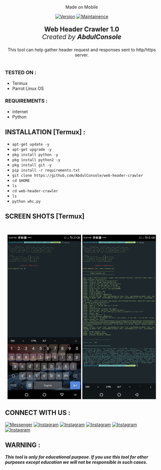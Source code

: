 <p align="center">
Made on Mobile
</p>
<p align="center">
<a href="https://bit.ly/2BNk3P1"><img title="Version" src="https://img.shields.io/badge/Version-1.0-green.svg?style=flat-square"></a>
<a href="https://bit.ly/2BNk3P1"><img title="Maintainence" src="https://img.shields.io/badge/Maintained%3F-yes-green.svg"></a>
</p>
<p align="center" style="font-size:1.5em">
<b>Web Header Crawler 1.0</b>
<br>
<i>Created by <b>AbdulConsole</b></i>
</p>
<p align="center">
This tool can help gather header request and responses sent to http/https server.
</p>

#
### TESTED ON :
* Termux
* Parrot Linux OS
### REQUIREMENTS :
* internet
* Python

## INSTALLATION [Termux] :

* `apt-get update -y`
* `apt-get upgrade -y`
* `pkg install python -y`
* `pkg install python2 -y`
* `pkg install git -y`
* `pip install -r requirements.txt`
* `git clone https://github.com/AbdulConsole/web-header-crawler`
* `cd $HOME`
* `ls`
* `cd web-header-crawler`
* `ls`
* `python whc.py`

## SCREEN SHOTS [Termux]

<br>
<p align="center">
<img width="48%" src="https://raw.githubusercontent.com/AbdulConsole/web-header-crawler/master/1622202060066.png"/>
<img width="48%" src="https://raw.githubusercontent.com/AbdulConsole/web-header-crawler/master/1622202092609.png"/>
</p>

## CONNECT WITH US :

[![Messenger](https://img.shields.io/badge/Chat-Messenger-blue?style=for-the-badge&logo=messenger)](https://m.me/abdull.console)
[![Instagram](https://img.shields.io/badge/INSTAGRAM-FOLLOW-red?style=for-the-badge&logo=instagram)](https://www.instagram.com/Abdulconsole/)
[![Instagram](https://img.shields.io/badge/WEBSITE-VISIT-yellow?style=for-the-badge&logo=blogger)](https://abdulconsole.github.io/)
[![Instagram](https://img.shields.io/badge/LINKEDIN-CONNECT-red?style=for-the-badge&logo=linkedin)](https://www.linkedin.com/mwlite/in/abdul-console-378694162)
[![Instagram](https://img.shields.io/badge/FACEBOOK-LIKE-red?style=for-the-badge&logo=facebook)](https://www.facebook.com/abdull.console)
[![Instagram](https://img.shields.io/badge/WHATSAPP-JOINGROUP-red?style=for-the-badge&logo=whatsapp)](https://chat.whatsapp.com/K2bmXza3vudG8ZM9MrWCmY)

## WARNING : 
***This tool is only for educational purpose. If you use this tool for other purposes except education we will not be responsible in such cases.***
